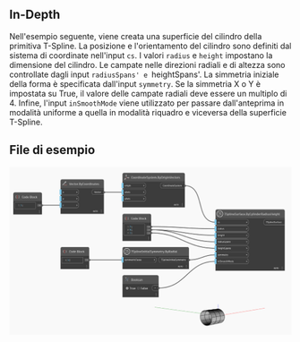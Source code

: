 <!--- Autodesk.DesignScript.Geometry.TSpline.TSplineSurface.ByCylinderRadiusHeight --->
<!--- WGMB4D4GWPYAS6YAOVBQIXYPGCBRH3KEF437CWWZGSXVEZXLRGTQ --->
## In-Depth
Nell'esempio seguente, viene creata una superficie del cilindro della primitiva T-Spline. La posizione e l'orientamento del cilindro sono definiti dal sistema di coordinate nell'input `cs`. I valori `radius` e `height` impostano la dimensione del cilindro. Le campate nelle direzioni radiali e di altezza sono controllate dagli input `radiusSpans' e `heightSpans'. La simmetria iniziale della forma è specificata dall'input `symmetry`. Se la simmetria X o Y è impostata su True, il valore delle campate radiali deve essere un multiplo di 4. Infine, l'input `inSmoothMode` viene utilizzato per passare dall'anteprima in modalità uniforme a quella in modalità riquadro e viceversa della superficie T-Spline.

## File di esempio

![Example](./WGMB4D4GWPYAS6YAOVBQIXYPGCBRH3KEF437CWWZGSXVEZXLRGTQ_img.jpg)

